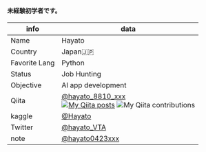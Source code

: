 #### 未経験初学者です。


|  info  |  data  |
| ---- | ---- |
|  Name  |  Hayato  |
|  Country  |  Japan🇯🇵  |
|  Favorite Lang  |  Python  |
|  Status  |  Job Hunting  |
|  Objective  |  AI app development  |
|  Qiita  |  [@hayato_8810_xxx](https://qiita.com/hayato_8810xxx)<br>[![My Qiita posts](https://qiita-badge.apiapi.app/s/hayato_8810xxx/posts.svg)](http://qiita.com/hayato_8810xxx) ![My Qiita contributions](https://qiita-badge.apiapi.app/s/hayato_8810xxx/contributions.svg)  |
|  kaggle  | [@Hayato](https://www.kaggle.com/hayatoomori) |
|  Twitter  |  [@hayato_VTA](https://twitter.com/hayato_VTA)  |
|  note  |  [@hayato0423xxx](https://note.com/hayato0423xxx) |
